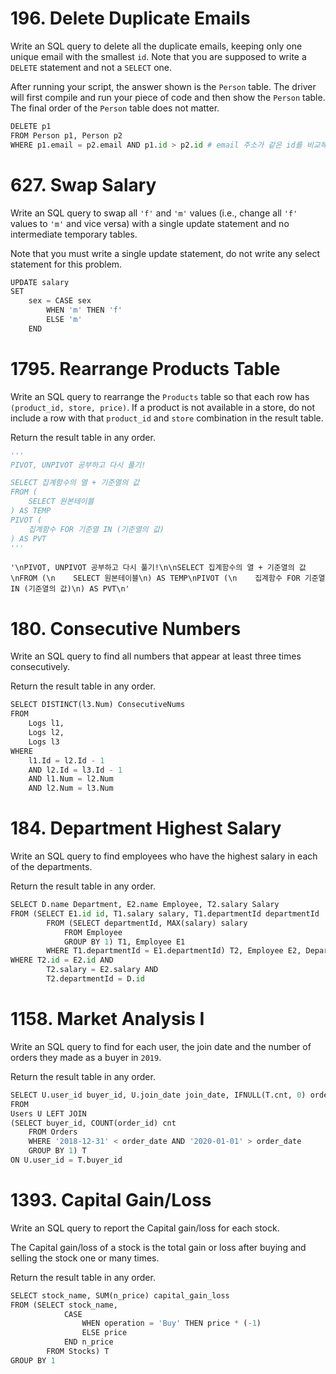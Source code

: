 # 196. Delete Duplicate Emails

Write an SQL query to delete all the duplicate emails, keeping only one unique email with the smallest `id`. Note that you are supposed to write a `DELETE` statement and not a `SELECT` one.

After running your script, the answer shown is the `Person` table. The driver will first compile and run your piece of code and then show the `Person` table. The final order of the `Person` table does not matter.



```python
DELETE p1 
FROM Person p1, Person p2
WHERE p1.email = p2.email AND p1.id > p2.id # email 주소가 같은 id를 비교해서 id가 큰 데이터 삭제
```

# 627. Swap Salary

Write an SQL query to swap all `'f'` and `'m'` values (i.e., change all `'f'` values to `'m'` and vice versa) with a single update statement and no intermediate temporary tables.

Note that you must write a single update statement, do not write any select statement for this problem.


```python
UPDATE salary
SET
    sex = CASE sex
        WHEN 'm' THEN 'f'
        ELSE 'm'
    END
```

# 1795. Rearrange Products Table

Write an SQL query to rearrange the `Products` table so that each row has `(product_id, store, price)`. If a product is not available in a store, do not include a row with that `product_id` and `store` combination in the result table.

Return the result table in any order.


```python
'''
PIVOT, UNPIVOT 공부하고 다시 풀기!

SELECT 집계함수의 열 + 기준열의 값
FROM (
    SELECT 원본테이블
) AS TEMP
PIVOT (
    집계함수 FOR 기준열 IN (기준열의 값)
) AS PVT
'''
```




    '\nPIVOT, UNPIVOT 공부하고 다시 풀기!\n\nSELECT 집계함수의 열 + 기준열의 값\nFROM (\n    SELECT 원본테이블\n) AS TEMP\nPIVOT (\n    집계함수 FOR 기준열 IN (기준열의 값)\n) AS PVT\n'



# 180. Consecutive Numbers

Write an SQL query to find all numbers that appear at least three times consecutively.

Return the result table in any order.


```python
SELECT DISTINCT(l3.Num) ConsecutiveNums
FROM
    Logs l1,
    Logs l2,
    Logs l3
WHERE
    l1.Id = l2.Id - 1
    AND l2.Id = l3.Id - 1
    AND l1.Num = l2.Num
    AND l2.Num = l3.Num
```

# 184. Department Highest Salary

Write an SQL query to find employees who have the highest salary in each of the departments.

Return the result table in any order.




```python
SELECT D.name Department, E2.name Employee, T2.salary Salary
FROM (SELECT E1.id id, T1.salary salary, T1.departmentId departmentId
        FROM (SELECT departmentId, MAX(salary) salary
            FROM Employee
            GROUP BY 1) T1, Employee E1
        WHERE T1.departmentId = E1.departmentId) T2, Employee E2, Department D
WHERE T2.id = E2.id AND
        T2.salary = E2.salary AND
        T2.departmentId = D.id
```

# 1158. Market Analysis I

Write an SQL query to find for each user, the join date and the number of orders they made as a buyer in `2019`.

Return the result table in any order.


```python
SELECT U.user_id buyer_id, U.join_date join_date, IFNULL(T.cnt, 0) orders_in_2019
FROM 
Users U LEFT JOIN
(SELECT buyer_id, COUNT(order_id) cnt
    FROM Orders
    WHERE '2018-12-31' < order_date AND '2020-01-01' > order_date
    GROUP BY 1) T
ON U.user_id = T.buyer_id
```

# 1393. Capital Gain/Loss

Write an SQL query to report the Capital gain/loss for each stock.

The Capital gain/loss of a stock is the total gain or loss after buying and selling the stock one or many times.

Return the result table in any order.




```python
SELECT stock_name, SUM(n_price) capital_gain_loss
FROM (SELECT stock_name,
            CASE 
                WHEN operation = 'Buy' THEN price * (-1)
                ELSE price
            END n_price
        FROM Stocks) T
GROUP BY 1
```
